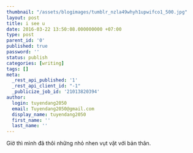 ```yaml
---
thumbnail: "/assets/blogimages/tumblr_nzla49whyh1upwifco1_500.jpg"
layout: post
title: i see u
date: 2016-03-22 13:50:08.000000000 +07:00
type: post
parent_id: '0'
published: true
password: ''
status: publish
categories: [writing]
tags: []
meta:
  _rest_api_published: '1'
  _rest_api_client_id: "-1"
  _publicize_job_id: '21013820394'
author:
  login: tuyendang2050
  email: Tuyendang2050@gmail.com
  display_name: tuyendang2050
  first_name: ''
  last_name: ''
---
```




Giờ thì mình đã thôi những nhỏ nhen vụt vặt với bản thân.

